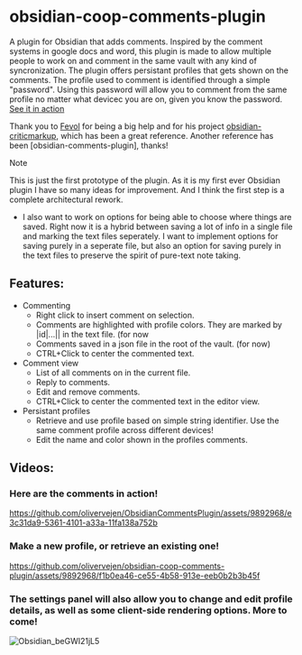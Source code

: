 # obsidian-coop-comments-plugin
A plugin for Obsidian that adds comments. Inspired by the comment systems in google docs and word, this plugin is made to allow multiple people to work on and comment in the same vault with any kind of syncronization. The plugin offers persistant profiles that gets shown on the comments. The profile used to comment is identified through a simple "password". Using this password will allow you to comment from the same profile no matter what devicec you are on, given you know the password. [See it in action](README.md#videos)

Thank you to [Fevol](https://github.com/Fevol) for being a big help and for his project [obsidian-criticmarkup](https://github.com/Fevol/obsidian-criticmarkup), which has been a great reference. 
Another reference has been [obsidian-comments-plugin], thanks!

> [!NOTE]
> This is just the first prototype of the plugin. As it is my first ever Obsidian plugin I have so many ideas for improvement. And I think the first step is a complete architectural rework.
> - I also want to work on options for being able to choose where things are saved. Right now it is a hybrid between saving a lot of info in a single file and marking the text files seperately. I want to implement options for saving purely in a seperate file, but also an option for saving purely in the text files to preserve the spirit of pure-text note taking.

## Features:
- Commenting
  - Right click to insert comment on selection.
  - Comments are highlighted with profile colors. They are marked by |id|...|| in the text file. (for now
  - Comments saved in a json file in the root of the vault. (for now)
  - CTRL+Click to center the commented text.
- Comment view
  - List of all comments on in the current file.
  - Reply to comments.
  - Edit and remove comments.
  - CTRL+Click to center the commented text in the editor view.
- Persistant profiles
  - Retrieve and use profile based on simple string identifier. Use the same comment profile across different devices!
  - Edit the name and color shown in the profiles comments.

## Videos:

### Here are the comments in action!

https://github.com/olivervejen/ObsidianCommentsPlugin/assets/9892968/e3c31da9-5361-4101-a33a-11fa138a752b


### Make a new profile, or retrieve an existing one!

https://github.com/olivervejen/obsidian-coop-comments-plugin/assets/9892968/f1b0ea46-ce55-4b58-913e-eeb0b2b3b45f


### The settings panel will also allow you to change and edit profile details, as well as some client-side rendering options. More to come!
![Obsidian_beGWI21jL5](https://github.com/olivervejen/ObsidianCommentsPlugin/assets/9892968/b79310bf-0c99-4797-be4c-f4b3eddf3da2)
